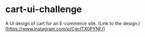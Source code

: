 # cart-ui-challenge
A UI design of cart for an E-commerce site.
(Link to the design:)[https://www.instagram.com/p/CgcITX0PYNF/]

